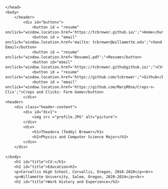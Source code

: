 <!DOCTYPE html>
<html>
    <head>
        <title>Teddy's Website-CV</title>
        <link rel="stylesheet" href="style.css"/>
        
    </head>
    <body>
        </header>
            <div id="buttons">
                <button id = "resume" onclick="window.location.href='https://tcbrewer.github.io/';">Home</button>
                <button id = "email" onclick="window.location.href='mailto: tcbrewer@willamette.edu';">Send Email</button>
                <button id = "resume" onclick="window.location.href='Resume1.pdf';">Resume</button>
                <button id="email" onclick="window.location.href='https://tcbrewer.githubgithub.io/';">CV</button>
                <button id = "resume" onclick="window.location.href='https://github.com/tcbrewer';">Github</button>
                <button id = "email" onclick="window.location.href='https://github.com/MaryR0se/Crops-n-Clix';">Crops and Clicks: Farm Game</button>
            </div>
    <header>
        <div class="header-content">
            <div id="div1">
                <img src ="profile.JPG" alt="picture">
            </div>
            <div>
                <h1>Theodora (Teddy) Brewer</h1>
                <h2>Physics and Computer Science Major</h2>
            </div>
        </div>

    </body>
        <h1 id="title">CV:</h1> 
        <h2 id="title">Education<h2>
        <p>Corvallis High School, Corvallis, Oregon, 2016-2020</p><br>
        <p>Willamette University, Salem, Oregon, 2020-2024</p><br>
        <h2 id="title">Work History and Experience</h2>

</html>























